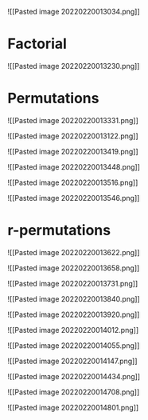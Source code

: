 ![[Pasted image 20220220013034.png]]

# Factorial

![[Pasted image 20220220013230.png]]

# Permutations

![[Pasted image 20220220013331.png]]


![[Pasted image 20220220013122.png]]

![[Pasted image 20220220013419.png]]

![[Pasted image 20220220013448.png]]

![[Pasted image 20220220013516.png]]

![[Pasted image 20220220013546.png]]

# r-permutations

![[Pasted image 20220220013622.png]]

![[Pasted image 20220220013658.png]]

![[Pasted image 20220220013731.png]]

![[Pasted image 20220220013840.png]]

![[Pasted image 20220220013920.png]]

![[Pasted image 20220220014012.png]]

![[Pasted image 20220220014055.png]]


![[Pasted image 20220220014147.png]]

![[Pasted image 20220220014434.png]]

![[Pasted image 20220220014708.png]]

![[Pasted image 20220220014801.png]]

